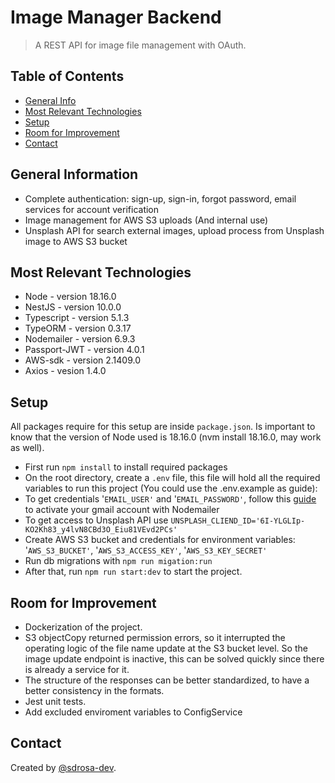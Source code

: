 # Image Manager Backend
> A REST API for image file management with OAuth.

## Table of Contents
* [General Info](#general-information)
* [Most Relevant Technologies](#most-relevant-technologies)
* [Setup](#setup)
* [Room for Improvement](#room-for-improvement)
* [Contact](#contact)
<!-- * [License](#license) -->


## General Information
- Complete authentication: sign-up, sign-in, forgot password, email services for account verification
- Image management for AWS S3 uploads (And internal use)
- Unsplash API for search external images, upload process from Unsplash image to AWS S3 bucket


## Most Relevant Technologies
- Node - version 18.16.0
- NestJS - version 10.0.0
- Typescript - version 5.1.3
- TypeORM - version 0.3.17
- Nodemailer - version 6.9.3
- Passport-JWT - version 4.0.1
- AWS-sdk - version 2.1409.0
- Axios - vesion 1.4.0


## Setup
All packages require for this setup are inside `package.json`. Is important to know that the version of Node used is 18.16.0 (nvm install 18.16.0, may work as well).

- First run `npm install` to install required packages
- On the root directory, create a `.env` file, this file will hold all the required variables to run this project (You could use the .env.example as guide):
- To get credentials '`EMAIL_USER'` and '`EMAIL_PASSWORD'`, follow this [guide](https://miracleio.me/snippets/use-gmail-with-nodemailer/) to activate your gmail account with Nodemailer
- To get access to Unsplash API use `UNSPLASH_CLIEND_ID='6I-YLGLIp-KO2Kh83_y4lvN8CBd3O_Eiu81VEvd2PCs'`
- Create AWS S3 bucket and credentials for environment variables: '`AWS_S3_BUCKET'`, '`AWS_S3_ACCESS_KEY'`, '`AWS_S3_KEY_SECRET'`
- Run db migrations with `npm run migation:run`
- After that, run `npm run start:dev` to start the project.
  

## Room for Improvement

- Dockerization of the project.
- S3 objectCopy returned permission errors, so it interrupted the operating logic of the file name update at the S3 bucket level. So the image update endpoint is inactive, this can be solved quickly since there is already a service for it.
- The structure of the responses can be better standardized, to have a better consistency in the formats.
- Jest unit tests.
- Add excluded enviroment variables to ConfigService


## Contact
Created by [@sdrosa-dev]([https://www.flynerd.pl/](https://www.linkedin.com/in/sdrosa-dev/)).

